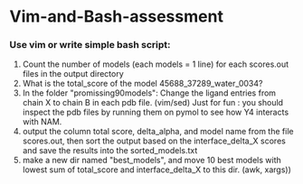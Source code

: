 # Vim-and-Bash-assessment

### Use vim or  write simple bash script:

1. Count the number of models (each models = 1 line) for each scores.out files in the output directory
2. What is the total_score of the model 45688_37289_water_0034?
3. In the folder "promissing90models": Change the ligand entries from chain X to chain B in each pdb file. (vim/sed)
Just for fun : you should inspect the pdb files by running them on pymol to see how Y4 interacts with NAM.
4. output the column total score, delta_alpha, and model name from the file scores.out, then sort the output based on the interface_delta_X scores and save the results into the sorted_models.txt
5. make a new dir named "best_models", and move 10 best models with lowest sum of total_score and interface_delta_X to this dir. (awk, xargs))
